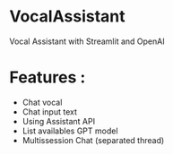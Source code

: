 # VocalAssistant
Vocal Assistant with Streamlit and OpenAI

# Features :
- Chat vocal
- Chat input text
- Using Assistant API
- List availables GPT model
- Multissession Chat (separated thread)
